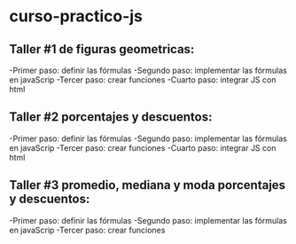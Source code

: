 # curso-practico-js

## Taller #1 de figuras geometricas:

-Primer paso: definir las fórmulas
-Segundo paso: implementar las fórmulas en javaScrip
-Tercer paso: crear funciones
-Cuarto paso: integrar JS con html

## Taller #2 porcentajes y descuentos:

-Primer paso: definir las fórmulas
-Segundo paso: implementar las fórmulas en javaScrip
-Tercer paso: crear funciones
-Cuarto paso: integrar JS con html

## Taller #3 promedio, mediana y moda porcentajes y descuentos:

-Primer paso: definir las fórmulas
-Segundo paso: implementar las fórmulas en javaScrip
-Tercer paso: crear funciones
